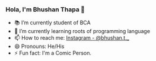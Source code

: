 ### Hola, I'm Bhushan Thapa 👋
- 📚 I’m currently student of BCA 
- 🌱 I’m currently learning roots of programming language
- 📫 How to reach me: [Instagram - @bhushan.t._](https://www.instagram.com/bhushan.t._/)
- 😄 Pronouns: He/His
- ⚡ Fun fact: I'm a Comic Person.
